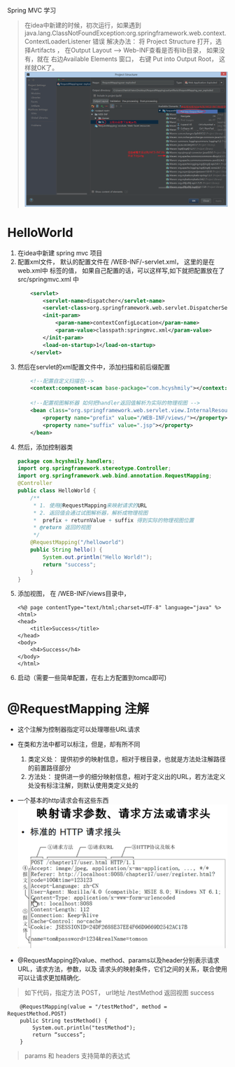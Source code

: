  Spring MVC 学习
> 在idea中新建的时候，初次运行，如果遇到 java.lang.ClassNotFoundException:org.springframework.web.context.ContextLoaderListener 错误
解决办法： 将 Project Structure 打开，选择Artifacts ， 在Output Layout –> Web-INF查看是否有lib目录， 如果没有，就在 右边Available Elements 窗口，
右键 Put into Output Root， 这样就OK了。
![avator](./images/error1.png)

# HelloWorld
1. 在idea中新建 spring mvc 项目
2. 配置xml文件， 默认的配置文件在  /WEB-INF/<servlet-name>-servlet.xml， 这里的<servlet-name>是在 web.xml中
<servlet-name>标签的值， 如果自己配置的话，可以这样写,如下就把配置放在了  src/springmvc.xml 中
    ```xml
        <servlet>
            <servlet-name>dispatcher</servlet-name>
            <servlet-class>org.springframework.web.servlet.DispatcherServlet</servlet-class>
            <init-param>
                <param-name>contextConfigLocation</param-name>
                <param-value>classpath:springmvc.xml</param-value>
            </init-param>
            <load-on-startup>1</load-on-startup>
        </servlet>
    ```
3. 然后在servlet的xml配置文件中，添加扫描和前后缀配置
    ```xml
        <!--配置自定义扫描包-->
        <context:component-scan base-package="com.hcyshmily"></context:component-scan>
    
        <!--配置视图解析器 如何把handler返回值解析为实际的物理视图 -->
        <bean class="org.springframework.web.servlet.view.InternalResourceViewResolver">
            <property name="prefix" value="/WEB-INF/views/"></property>
            <property name="suffix" value=".jsp"></property>
        </bean>
    ```
4. 然后，添加控制器类
    ```java
    package com.hcyshmily.handlers;
    import org.springframework.stereotype.Controller;
    import org.springframework.web.bind.annotation.RequestMapping;
    @Controller
    public class HelloWorld {
        /**
         * 1. 使用@RequestMapping来映射请求的URL
         * 2. 返回值会通过试图解析器，解析成物理视图
         *  prefix + returnValue + suffix 得到实际的物理视图位置
         * @return 返回的视图
         */
        @RequestMapping("/helloworld")
        public String hello() {
            System.out.println("Hello World!");
            return "success";
        }
    }
    ```
5. 添加视图， 在 /WEB-INF/views目录中，
    ```
    <%@ page contentType="text/html;charset=UTF-8" language="java" %>
    <html>
    <head>
        <title>Success</title>
    </head>
    <body>
        <h4>Success</h4>
    </body>
    </html>
    ```
6. 启动（需要一些简单配置，在右上方配置到tomca即可)

# @RequestMapping 注解
 * 这个注解为控制器指定可以处理哪些URL请求
 * 在类和方法中都可以标注，但是，却有所不同
    1. 类定义处： 提供初步的映射信息，相对于根目录，也就是方法处注解路径的前置路径部分
    2. 方法处： 提供进一步的细分映射信息，相对于定义出的URL，若方法定义处没有标注注解，则默认使用类定义处的

 * 一个基本的http请求会有这些东西
![avator](./images/requestHeader.png)

* @RequestMapping的value、method、params以及header分别表示请求URL，请求方法，参数，以及
请求头的映射条件，它们之间的关系，联合使用可以让请求更加精确化.
> 如下代码，指定方法 POST， url地址 /testMethod  返回视图 success
```
    @RequestMapping(value = "/testMethod", method = RequestMethod.POST)
    public String testMethod() {
        System.out.println("testMethod");
        return “success”;
    }
```
> params 和 headers 支持简单的表达式








